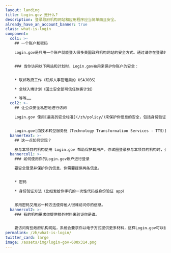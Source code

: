 ```yaml
---
layout: landing
title: Login.gov 是什么?
description: 登录政府机构网站和应用程序应当简单而且安全。
already_have_an_account_banner: true
class: what-is-login
component:
  col1: >-
    ## 一个账户和密码

    Login.gov是只用一个账户就能登入很多美国政府机构网站的安全方式。通过请你在登录时采取额外步骤来确保登录人的确是你，Login.gov保护你信息的安全。


    ### 当你访问以下网站和计划时，Login.gov被用来保护你账户的安全：


    * 联邦政府工作（联邦人事管理局的 USAJOBS）

    * 全球入境计划（国土安全部可信任旅客计划）

    * 等等……
  col2: >-
    ## 让公众安全私密地进行访问

    Login.gov 使用[最高的安全标准](/zh/policy/)来保护你信息的安全，包括身份验证和[双重身份验证](/zh/help/get-started/authentication-methods/)。


    Login.gov[由技术转型服务处（Technology Transformation Services - TTS）](https://tts.gsa.gov/)提供。
  bannertext: >-
    ## 这一点如何实现？

    参与本项目的机构使用 Login.gov 帮助保护其用户。你试图登录参与本项目的机构时，会被系统提示在 Login.gov 登录或设立账户，然后才能访问你在该机构的个人资料。
  bannercol1: >-
    ### 如何使用你的Login.gov账户进行登录

    要安全登录并保护你的信息，你需要提供两条信息。 


    * 密码

    * 身份验证方法（比如发给你手机的一次性代码或身份验证 app）


    即用密码又用另一种方法使得他人很难访问你的信息。
  bannercol2: >-
    ### 有的机构要求你提供额外材料来验证你是谁。


    要访问有些政府机构网站，系统会要求你以电子方式提供更多材料，这样Login.gov可以验证你的身份。例如，系统可能会要你拍一张你身份证件的照片或提供一张你本人的照片。如果你不愿意或者无法以电子形式提供这些照片，你有到参与本项目的美国邮局亲身提供带有照片的身份证件的选择。我们只用这些材料和照片来验证你的身份。Login.gov不决定你是否有资格获得这些机构的服务。
permalink: /zh/what-is-login/
twitter_card: large
image: /assets/img/login-gov-600x314.png
---
```

